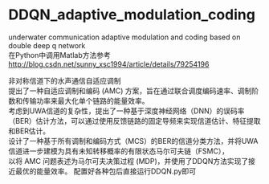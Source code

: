 # DDQN_adaptive_modulation_coding  
underwater communication adaptive modulation and coding based on double deep q network  
在Python中调用Matlab方法参考 http://blog.csdn.net/sunny_xsc1994/article/details/79254196  
  
非对称信道下的水声通信自适应调制  
提出了一种自适应调制和编码 (AMC) 方案，旨在通过联合调度编码速率、调制阶数和传输功率来最大化单个链路的能量效率。  
考虑到UWA信道的复杂性，提出了一种基于深度神经网络（DNN）的误码率（BER）估计方法，可以通过使用反馈链路的固定导频来实现信道估计、特征提取和BER估计。  
设计了一种基于所有调制和编码方式（MCS）的BER的信道分类方法，并将UWA信道进一步建模为具有未知转移概率的有限状态马尔可夫链（FSMC），  
以将 AMC 问题表述为马尔可夫决策过程 (MDP)，并使用了DDQN方法实现了接近最优的能量效率。
配置好各种包后直接运行DDQN.py即可  
